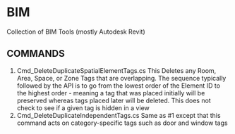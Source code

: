 # BIM
Collection of BIM Tools (mostly Autodesk Revit)
## COMMANDS
1. Cmd_DeleteDuplicateSpatialElementTags.cs
  This Deletes any Room, Area, Space, or Zone Tags that are overlapping. The sequence typically followed by the API is to go from the lowest order of the Element ID to the highest order - meaning a tag that was placed initially will be preserved whereas tags placed later will be deleted. This does not check to see if a given tag is hidden in a view
2. Cmd_DeleteDuplicateIndependentTags.cs
   Same as #1 except that this command acts on category-specific tags such as door and window tags
